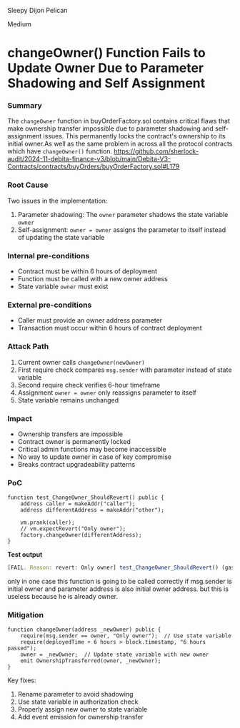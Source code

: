 Sleepy Dijon Pelican

Medium

# changeOwner() Function Fails to Update Owner Due to Parameter Shadowing and Self Assignment

### Summary
The `changeOwner` function in buyOrderFactory.sol contains critical flaws that make ownership transfer impossible due to parameter shadowing and self-assignment issues. This permanently locks the contract's ownership to its initial owner.As well as the same problem in across all the protocol contracts which have `changeOwner()` function.
https://github.com/sherlock-audit/2024-11-debita-finance-v3/blob/main/Debita-V3-Contracts/contracts/buyOrders/buyOrderFactory.sol#L179

### Root Cause
Two  issues in the implementation:
1. Parameter shadowing: The `owner` parameter shadows the state variable `owner`
2. Self-assignment: `owner = owner` assigns the parameter to itself instead of updating the state variable

### Internal pre-conditions
- Contract must be within 6 hours of deployment
- Function must be called with a new owner address
- State variable `owner` must exist

### External pre-conditions
- Caller must provide an owner address parameter
- Transaction must occur within 6 hours of contract deployment

### Attack Path
1. Current owner calls `changeOwner(newOwner)`
2. First require check compares `msg.sender` with parameter instead of state variable
3. Second require check verifies 6-hour timeframe
4. Assignment `owner = owner` only reassigns parameter to itself
5. State variable remains unchanged

### Impact
- Ownership transfers are impossible
- Contract owner is permanently locked
- Critical admin functions may become inaccessible
- No way to update owner in case of key compromise
- Breaks contract upgradeability patterns

### PoC
```solidity
function test_ChangeOwner_ShouldRevert() public {
    address caller = makeAddr("caller");
    address differentAddress = makeAddr("other");

    vm.prank(caller);
    // vm.expectRevert("Only owner");
    factory.changeOwner(differentAddress); 
}
```
**Test output**
```javascript
[FAIL. Reason: revert: Only owner] test_ChangeOwner_ShouldRevert() (gas: 12089)
```
only in one case this function is going to be called correctly if msg.sender is initial owner and parameter address is also initial owner address. but this is useless because he is already owner.

### Mitigation
```solidity
function changeOwner(address _newOwner) public {
    require(msg.sender == owner, "Only owner");  // Use state variable
    require(deployedTime + 6 hours > block.timestamp, "6 hours passed");
    owner = _newOwner;  // Update state variable with new owner
    emit OwnershipTransferred(owner, _newOwner);
}
```

Key fixes:
1. Rename parameter to avoid shadowing
2. Use state variable in authorization check
3. Properly assign new owner to state variable
4. Add event emission for ownership transfer